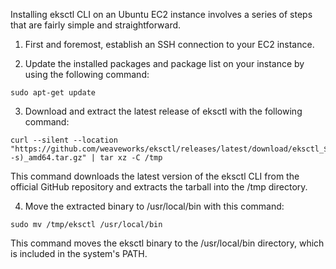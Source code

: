 Installing eksctl CLI on an Ubuntu EC2 instance involves a series of steps that are fairly simple and straightforward.

1. First and foremost, establish an SSH connection to your EC2 instance.

2. Update the installed packages and package list on your instance by using the following command:

```
sudo apt-get update
```

3. Download and extract the latest release of eksctl with the following command:

```
curl --silent --location "https://github.com/weaveworks/eksctl/releases/latest/download/eksctl_$(uname -s)_amd64.tar.gz" | tar xz -C /tmp
```

This command downloads the latest version of the eksctl CLI from the official GitHub repository and extracts the tarball into the /tmp directory.

4. Move the extracted binary to /usr/local/bin with this command:

```
sudo mv /tmp/eksctl /usr/local/bin
```

This command moves the eksctl binary to the /usr/local/bin directory, which is included in the system's PATH.